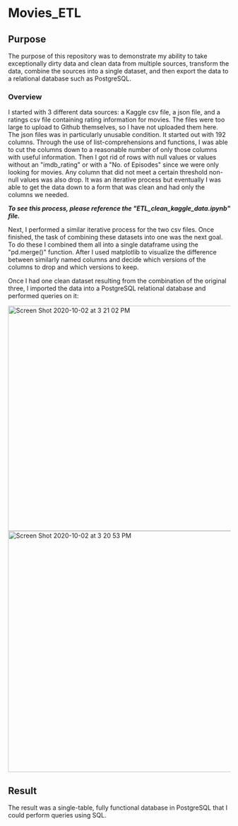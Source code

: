 # Movies_ETL

## Purpose
The purpose of this repository was to demonstrate my ability to take exceptionally dirty data and clean data from multiple sources, transform the data, combine the sources into a single dataset, and then export the data to a relational database such as PostgreSQL.

### Overview
I started with 3 different data sources: a Kaggle csv file, a json file, and a ratings csv file containing rating information for movies. The files were too large to upload to Github themselves, so I have not uploaded them here. The json files was in particularly unusable condition. It started out with 192 columns. Through the use of list-comprehensions and functions, I was able to cut the columns down to a reasonable number of only those columns with useful information. Then I got rid of rows with null values or values without an "imdb_rating" or with a "No. of Episodes" since we were only looking for movies. Any column that did not meet a certain threshold non-null values was also drop. It was an iterative process but eventually I was able to get the data down to a form that was clean and had only the columns we needed. 

***To see this process, please reference the "ETL_clean_kaggle_data.ipynb" file.***


Next, I performed a similar iterative process for the two csv files. Once finished, the task of combining these datasets into one was the next goal. To do these I combined them all into a single dataframe using the "pd.merge()" function. After I used matplotlib to visualize the difference between similarly named columns and decide which versions of the columns to drop and which versions to keep. 

Once I had one clean dataset resulting from the combination of the original three, I imported the data into a PostgreSQL relational database and performed queries on it:

<img width="510" alt="Screen Shot 2020-10-02 at 3 21 02 PM" src="https://user-images.githubusercontent.com/66881241/94974288-ecec2e80-04c2-11eb-932e-4e5bb0e74128.png"> <img width="546" alt="Screen Shot 2020-10-02 at 3 20 53 PM" src="https://user-images.githubusercontent.com/66881241/94974290-ef4e8880-04c2-11eb-9ab7-aa3b37f2c606.png">


## Result
The result was a single-table, fully functional database in PostgreSQL that I could perform queries using SQL.
